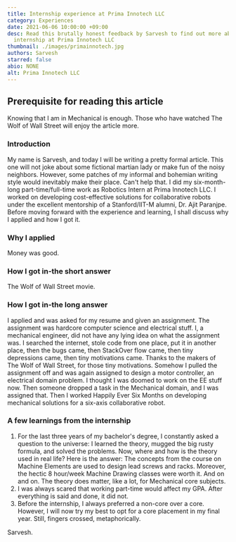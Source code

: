 ```yaml
---
title: Internship experience at Prima Innotech LLC
category: Experiences
date: 2021-06-06 10:00:00 +09:00
desc: Read this brutally honest feedback by Sarvesh to find out more about his
  internship at Prima Innotech LLC
thumbnail: ./images/primainnotech.jpg
authors: Sarvesh
starred: false
abio: NONE
alt: Prima Innotech LLC
---
```


## Prerequisite for reading this article
Knowing that I am in Mechanical is enough. Those who have watched The Wolf of
Wall Street will enjoy the article more.

### Introduction
My name is Sarvesh, and today I will be writing a pretty formal article. This one will
not joke about some fictional martian lady or make fun of the noisy neighbors.
However, some patches of my informal and bohemian writing style would
inevitably make their place. Can't help that.
I did my six-month-long part-time/full-time work as Robotics Intern at Prima Innotech
LLC. I worked on developing cost-effective solutions for collaborative robots under
the excellent mentorship of a Stanford/IIT-M alumni, Dr. Ajit Paranjpe. Before moving
forward with the experience and learning, I shall discuss why I applied and how I got
it.

### Why I applied
Money was good.

### How I got in-the short answer
The Wolf of Wall Street movie.

### How I got in-the long answer
I applied and was asked for my resume and given an assignment. The assignment
was hardcore computer science and electrical stuff. I, a mechanical engineer, did not
have any lying idea on what the assignment was. I searched the internet, stole code
from one place, put it in another place, then the bugs came, then StackOver flow
came, then tiny depressions came, then tiny motivations came. Thanks to the makers
of The Wolf of Wall Street, for those tiny motivations. Somehow I pulled
the assignment off and was again assigned to design a motor controller, an electrical
domain problem. I thought I was doomed to work on the EE stuff now. Then someone
dropped a task in the Mechanical domain, and I was assigned that. Then I
worked Happily Ever Six Months on developing mechanical solutions for a six-axis collaborative robot.

### A few learnings from the internship
1. For the last three years of my bachelor's degree, I constantly asked a question
to the universe: I learned the theory, mugged the big rusty formula, and solved
the problems. Now, where and how is the theory used in real life? Here is the
answer: The concepts from the course on Machine Elements are used to
design lead screws and racks. Moreover, the hectic 8 hour/week Machine Drawing
classes were worth it. And on and on. The theory does matter, like a lot, for
Mechanical core subjects.
2. I was always scared that working part-time would affect my GPA. After
everything is said and done, it did not.
3. Before the internship, I always preferred a non-core over a core. However, I will
now try my best to opt for a core placement in my final year. Still, fingers crossed, metaphorically.


Sarvesh.
